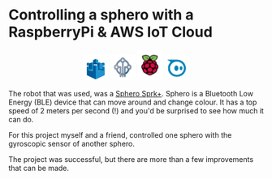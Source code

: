 # Controlling a sphero with a RaspberryPi & AWS IoT Cloud
<p align="center">
  <img width="50" height="50" src="https://github.com/iggydv/AWS-iot-robots/blob/master/images/Iot.png">
  <img width="50" height="50" src="https://github.com/iggydv/AWS-iot-robots/blob/master/images/iot-cloud.png">
  <img width="50" height="60" src="https://github.com/iggydv/AWS-iot-robots/blob/master/images/pi.png">
  <img width="50" height="50" src="https://github.com/iggydv/AWS-iot-robots/blob/master/images/sphero.png">
</p>

The robot that was used, was a [Sphero Sprk+](https://www.sphero.com/sphero-sprk-plus). Sphero is a Bluetooth Low Energy (BLE) device that can move around and change colour. It has a top speed of 2 meters per second (!) and you'd be surprised to see how much it can do.

For this project myself and a friend, controlled one sphero with the gyroscopic sensor of another sphero.

The project was successful, but there are more than a few improvements that can be made.
